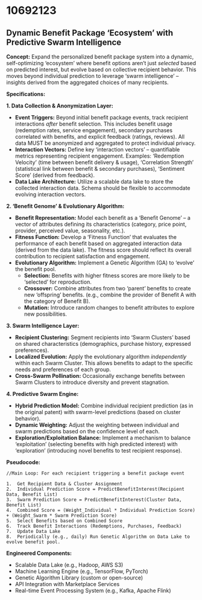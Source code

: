 # 10692123

## Dynamic Benefit Package ‘Ecosystem’ with Predictive Swarm Intelligence

**Concept:** Expand the personalized benefit package system into a dynamic, self-optimizing ‘ecosystem’ where benefit options aren’t just *selected* based on predicted interest, but evolve based on collective recipient behavior. This moves beyond individual prediction to leverage ‘swarm intelligence’ – insights derived from the aggregated choices of many recipients.

**Specifications:**

**1. Data Collection & Anonymization Layer:**

*   **Event Triggers:** Beyond initial benefit package events, track recipient interactions *after* benefit selection. This includes benefit usage (redemption rates, service engagement), secondary purchases correlated with benefits, and explicit feedback (ratings, reviews).  All data MUST be anonymized and aggregated to protect individual privacy.
*   **Interaction Vectors:** Define key ‘interaction vectors’ – quantifiable metrics representing recipient engagement. Examples: ‘Redemption Velocity’ (time between benefit delivery & usage), ‘Correlation Strength’ (statistical link between benefit & secondary purchases), ‘Sentiment Score’ (derived from feedback).
*   **Data Lake Architecture:** Utilize a scalable data lake to store the collected interaction data.  Schema should be flexible to accommodate evolving interaction vectors.

**2. ‘Benefit Genome’ & Evolutionary Algorithm:**

*   **Benefit Representation:** Model each benefit as a ‘Benefit Genome’ – a vector of attributes defining its characteristics (category, price point, provider, perceived value, seasonality, etc.).
*   **Fitness Function:** Develop a ‘Fitness Function’ that evaluates the performance of each benefit based on aggregated interaction data (derived from the data lake). The fitness score should reflect its overall contribution to recipient satisfaction and engagement.
*   **Evolutionary Algorithm:** Implement a Genetic Algorithm (GA) to ‘evolve’ the benefit pool.
    *   **Selection:**  Benefits with higher fitness scores are more likely to be ‘selected’ for reproduction.
    *   **Crossover:**  Combine attributes from two ‘parent’ benefits to create new ‘offspring’ benefits.  (e.g., combine the provider of Benefit A with the category of Benefit B).
    *   **Mutation:**  Introduce random changes to benefit attributes to explore new possibilities.

**3. Swarm Intelligence Layer:**

*   **Recipient Clustering:** Segment recipients into ‘Swarm Clusters’ based on shared characteristics (demographics, purchase history, expressed preferences).
*   **Localized Evolution:** Apply the evolutionary algorithm *independently* within each Swarm Cluster. This allows benefits to adapt to the specific needs and preferences of each group.
*   **Cross-Swarm Pollination:** Occasionally exchange benefits between Swarm Clusters to introduce diversity and prevent stagnation.

**4. Predictive Swarm Engine:**

*   **Hybrid Prediction Model:** Combine individual recipient prediction (as in the original patent) with swarm-level predictions (based on cluster behavior).
*   **Dynamic Weighting:** Adjust the weighting between individual and swarm predictions based on the confidence level of each.
*   **Exploration/Exploitation Balance:** Implement a mechanism to balance ‘exploitation’ (selecting benefits with high predicted interest) with ‘exploration’ (introducing novel benefits to test recipient response).

**Pseudocode:**

```
//Main Loop: For each recipient triggering a benefit package event

1.  Get Recipient Data & Cluster Assignment
2.  Individual Prediction Score = PredictBenefitInterest(Recipient Data, Benefit List)
3.  Swarm Prediction Score = PredictBenefitInterest(Cluster Data, Benefit List)
4.  Combined Score = (Weight_Individual * Individual Prediction Score) + (Weight_Swarm * Swarm Prediction Score)
5.  Select Benefits based on Combined Score
6.  Track Benefit Interactions (Redemptions, Purchases, Feedback)
7.  Update Data Lake
8.  Periodically (e.g., daily) Run Genetic Algorithm on Data Lake to evolve benefit pool.
```

**Engineered Components:**

*   Scalable Data Lake (e.g., Hadoop, AWS S3)
*   Machine Learning Engine (e.g., TensorFlow, PyTorch)
*   Genetic Algorithm Library (custom or open-source)
*   API Integration with Marketplace Services
*   Real-time Event Processing System (e.g., Kafka, Apache Flink)